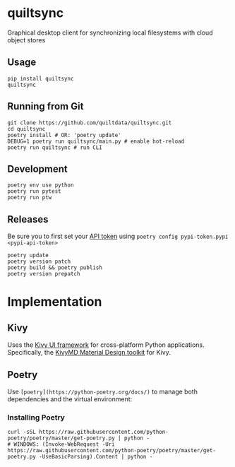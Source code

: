 # quiltsync
Graphical desktop client for synchronizing local filesystems with cloud object stores

## Usage

```
pip install quiltsync
quiltsync
```

## Running from Git

```
git clone https://github.com/quiltdata/quiltsync.git
cd quiltsync
poetry install # OR: 'poetry update'
DEBUG=1 poetry run quiltsync/main.py # enable hot-reload
poetry run quiltsync # run CLI
```

## Development

```
poetry env use python
poetry run pytest
poetry run ptw
```

## Releases
Be sure you to first set your [API token](https://pypi.org/manage/account/) using `poetry config pypi-token.pypi <pypi-api-token>`

```
poetry update
poetry version patch
poetry build && poetry publish
poetry version prepatch
```

# Implementation

## Kivy

Uses the [Kivy UI framework](https://kivy.org/doc/stable/html) for cross-platform Python applications.
Specifically, the [KivyMD Material Design toolkit](https://kivymd.readthedocs.io) for Kivy.

## Poetry

Use `[poetry](https://python-poetry.org/docs/)` to manage both dependencies and the virtual environment:

### Installing Poetry

```
curl -sSL https://raw.githubusercontent.com/python-poetry/poetry/master/get-poetry.py | python -
# WINDOWS: (Invoke-WebRequest -Uri https://raw.githubusercontent.com/python-poetry/poetry/master/get-poetry.py -UseBasicParsing).Content | python -
```

